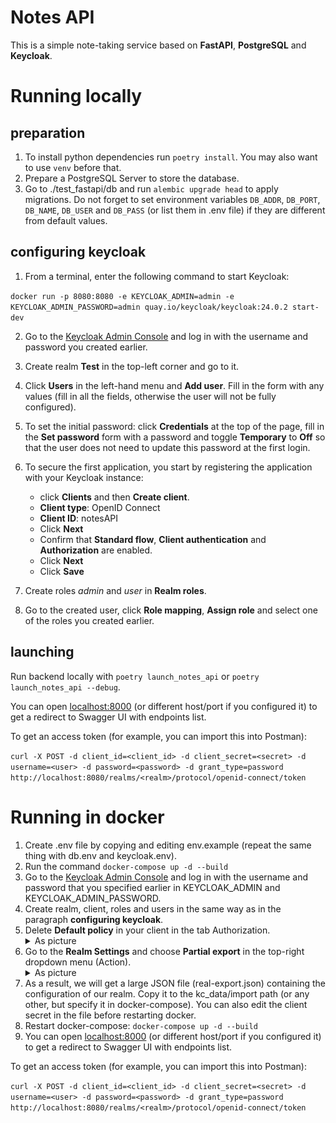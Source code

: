 # Notes API

This is a simple note-taking service based on **FastAPI**, **PostgreSQL** and **Keycloak**.

# Running locally

## preparation

1. To install python dependencies
  run `poetry install`. You may also want to use `venv` before that.
2. Prepare a PostgreSQL Server to store the database.
3. Go to ./test_fastapi/db and run `alembic upgrade head` to apply migrations. Do not forget to set environment variables
  `DB_ADDR`, `DB_PORT`, `DB_NAME`, `DB_USER` and `DB_PASS` (or list them in .env file) if they are different from
  default values.

## configuring keycloak

1. From a terminal, enter the following command to start Keycloak: 

`docker run -p 8080:8080 -e KEYCLOAK_ADMIN=admin -e KEYCLOAK_ADMIN_PASSWORD=admin quay.io/keycloak/keycloak:24.0.2 start-dev`

2. Go to the [Keycloak Admin Console](http://localhost:8080) and log in with the username and password you created earlier.
3. Create realm **Test** in the top-left corner and go to it.
4. Click **Users** in the left-hand menu and **Add user**. Fill in the form with any values (fill in all the fields, otherwise the user will not be fully configured).
5. To set the initial password: click **Credentials** at the top of the page, fill in the **Set password** form with a password and toggle **Temporary** to **Off** so that the user does not need to update this password at the first login.
6. To secure the first application, you start by registering the application with your Keycloak instance:

    - click **Clients** and then **Create client**. 
    - **Client type**: OpenID Connect 
    - **Client ID**: notesAPI
    - Click **Next**
    - Confirm that **Standard flow**, **Client authentication** and **Authorization** are enabled.
    - Click **Next**
    - Click **Save**

7. Create roles *admin* and *user* in **Realm roles**.
8. Go to the created user, click **Role mapping**, **Assign role** and select one of the roles you created earlier.

## launching

Run backend locally with `poetry launch_notes_api` or `poetry launch_notes_api --debug`.

You can open [localhost:8000](http://localhost:8000) (or different host/port if you configured it) to get a redirect to Swagger UI with endpoints list.

To get an access token (for example, you can import this into Postman):

`curl -X POST -d client_id=<client_id> -d client_secret=<secret> -d username=<user> -d password=<password> -d grant_type=password http://localhost:8080/realms/<realm>/protocol/openid-connect/token`


# Running in docker 

1. Create .env file by copying and editing env.example (repeat the same thing with db.env and keycloak.env).
2. Run the command `docker-compose up -d --build`
3. Go to the [Keycloak Admin Console](http://localhost:8080) and log in with the username and password that you specified earlier in KEYCLOAK_ADMIN and KEYCLOAK_ADMIN_PASSWORD.
4. Create realm, client, roles and users in the same way as in the paragraph **configuring keycloak**.
5. Delete **Default policy** in your client in the tab Authorization.
   <details>
     <summary>As picture</summary>
     <img src="images/delete_policies.png">
   </details>
7. Go to the **Realm Settings** and choose **Partial export** in the top-right dropdown menu (Action).
   <details>
     <summary>As picture</summary>
     <img src="images/realm_export.png">
   </details>
8. As a result, we will get a large JSON file (real-export.json) containing the configuration of our realm. Copy it to the kc_data/import path (or any other, but specify it in docker-compose). You can also edit the client secret in the file before restarting docker.
9. Restart docker-compose: `docker-compose up -d --build`
10. You can open [localhost:8000](http://localhost:8000) (or different host/port if you configured it) to get a redirect to Swagger UI with endpoints list.

To get an access token (for example, you can import this into Postman):

`curl -X POST -d client_id=<client_id> -d client_secret=<secret> -d username=<user> -d password=<password> -d grant_type=password http://localhost:8080/realms/<realm>/protocol/openid-connect/token`
